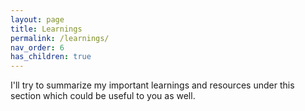 ```yaml
---
layout: page
title: Learnings
permalink: /learnings/
nav_order: 6
has_children: true
---
```


I'll try to summarize my important learnings and resources under this section which could be useful to you as well.
